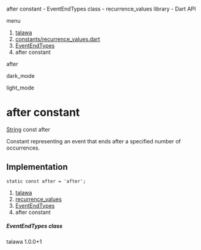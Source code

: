 




after constant - EventEndTypes class - recurrence\_values library - Dart API







menu

1. [talawa](../../index.html)
2. [constants/recurrence\_values.dart](../../file-___home_harshil_Desktop_open-source_palisadoes_talawa_lib_constants_recurrence_values/)
3. [EventEndTypes](../../file-___home_harshil_Desktop_open-source_palisadoes_talawa_lib_constants_recurrence_values/EventEndTypes-class.html)
4. after constant

after


dark\_mode

light\_mode




# after constant


[String](https://api.flutter.dev/flutter/dart-core/String-class.html)
const after

Constant representing an event that ends after a specified number of occurrences.


## Implementation

```
static const after = 'after';
```

 


1. [talawa](../../index.html)
2. [recurrence\_values](../../file-___home_harshil_Desktop_open-source_palisadoes_talawa_lib_constants_recurrence_values/)
3. [EventEndTypes](../../file-___home_harshil_Desktop_open-source_palisadoes_talawa_lib_constants_recurrence_values/EventEndTypes-class.html)
4. after constant

##### EventEndTypes class





talawa
1.0.0+1






